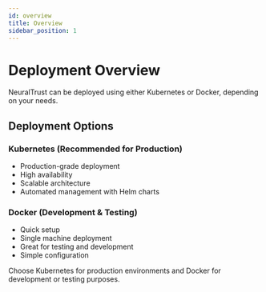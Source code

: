```yaml
---
id: overview
title: Overview
sidebar_position: 1
---
```


# Deployment Overview

NeuralTrust can be deployed using either Kubernetes or Docker, depending on your needs.

## Deployment Options

### Kubernetes (Recommended for Production)
- Production-grade deployment
- High availability
- Scalable architecture
- Automated management with Helm charts

### Docker (Development & Testing)
- Quick setup
- Single machine deployment
- Great for testing and development
- Simple configuration

Choose Kubernetes for production environments and Docker for development or testing purposes. 